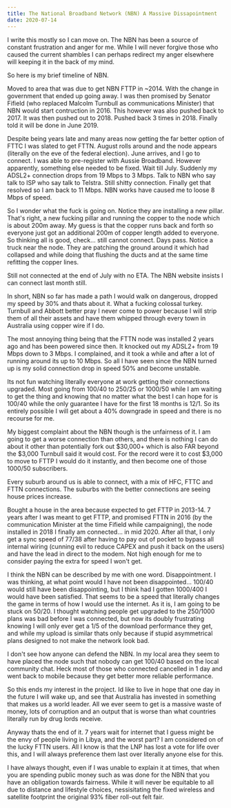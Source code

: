 ```yaml
---
title: The National Broadband Network (NBN) A Massive Dissapointment
date: 2020-07-14
---
```


I write this mostly so I can move on. The NBN has been a source of constant frustration and anger for me. While I will never forgive those who caused the current shambles I can perhaps redirect my anger elsewhere will keeping it in the back of my mind.


So here is my brief timeline of NBN.

Moved to area that was due to get NBN FTTP in ~2014. With the change in government that ended up going away. I was then promised by Senator Fifield (who replaced Malcolm Turnbull as communications Minister) that NBN would start contruction in 2016. This however was also pushed back to 2017. It was then pushed out to 2018. Pushed back 3 times in 2018. Finally told it will be done in June 2019.

Despite being years late and many areas now getting the far better option of FTTC I was slated to get FTTN. August rolls around and the node appears (literally on the eve of the federal election). June arrives, and I go to connect. I was able to pre-register with Aussie Broadband. However apparently, something else needed to be fixed. Wait till July. Suddenly my ADSL2+ connection drops from 19 Mbps to 3 Mbps. Talk to NBN who say talk to ISP who say talk to Telstra. Still shitty connection. Finally get that resolved so I am back to 11 Mbps. NBN works have caused me to loose 8 Mbps of speed.

So I wonder what the fuck is going on. Notice they are installing a new pillar. That's right, a new fucking pillar and running the copper to the node which is about 200m away. My guess is that the copper runs back and forth so everyone just got an additional 200m of copper length added to everyone. So thinking all is good, check... still cannot connect. Days pass. Notice a truck near the node. They are patching the ground around it which had collapsed and while doing that flushing the ducts and at the same time refitting the copper lines.

Still not connected at the end of July with no ETA. The NBN website insists I can connect last month still.

In short, NBN so far has made a path I would walk on dangerous, dropped my speed by 30% and thats about it. What a fucking colossal turkey. Turnbull and Abbott better pray I never come to power because I will strip them of all their assets and have them whipped through every town in Australia using copper wire if I do.



The most annoying thing being that the FTTN node was installed 2 years ago and has been powered since then. It knocked out my ADSL2+ from 19 Mbps down to 3 Mbps. I complained, and it took a while and after a lot of running around its up to 10 Mbps. So all I have seen since the NBN turned up is my solid connection drop in speed 50% and become unstable.

Its not fun watching literally everyone at work getting their connections upgraded. Most going from 100/40 to 250/25 or 1000/50 while I am waiting to get the thing and knowing that no matter what the best I can hope for is 100/40 while the only guarantee I have for the first 18 months is 12/1. So its entirely possible I will get about a 40% downgrade in speed and there is no recourse for me.

My biggest complaint about the NBN though is the unfairness of it. I am going to get a worse connection than others, and there is nothing I can do about it other than potentially fork out $30,000+ which is also FAR beyond the $3,000 Turnbull said it would cost. For the record were it to cost $3,000 to move to FTTP I would do it instantly, and then become one of those 1000/50 subscribers.






Every suburb around us is able to connect, with a mix of HFC, FTTC and FTTN connections. The suburbs with the better connections are seeing house prices increase.


Bought a house in the area because expected to get FTTP in 2013-14. 7 years after I was meant to get FTTP, and promised FTTN in 2016 (by the communication Minister at the time Fifield while campaigning), the node installed in 2018 I finally am connected... in mid 2020. After all that, I only get a sync speed of 77/38 after having to pay out of pocket to bypass all internal wiring (cunning evil to reduce CAPEX and push it back on the users) and have the lead in direct to the modem. Not high enough for me to consider paying the extra for speed I won't get.

I think the NBN can be described by me with one word. Disappointment. I was thinking, at what point would I have not been disappointed... 100/40 would still have been disappointing, but I think had I gotten 1000/400 I would have been satisfied. That seems to be a speed that literally changes the game in terms of how I would use the internet. As it is, I am going to be stuck on 50/20. I thought watching people get upgraded to the 250/1000 plans was bad before I was connected, but now its doubly frustrating knowing I will only ever get a 1/5 of the download performance they get, and while my upload is similar thats only because if stupid asymmetrical plans designed to not make the network look bad.

I don't see how anyone can defend the NBN. In my local area they seem to have placed the node such that nobody can get 100/40 based on the local community chat. Heck most of those who connected cancelled in 1 day and went back to mobile because they get better more reliable performance.

So this ends my interest in the project. Id like to live in hope that one day in the future I will wake up, and see that Australia has invested in something that makes us a world leader. All we ever seem to get is a massive waste of money, lots of corruption and an output that is worse than what countries literally run by drug lords receive.

Anyway thats the end of it. 7 years wait for internet that I guess might be the envy of people living in Libya, and the worst part? I am considered on of the lucky FTTN users. All I know is that the LNP has lost a vote for life over this, and I will always preference them last over literally anyone else for this.

I have always thought, even if I was unable to explain it at times, that when you are spending public money such as was done for the NBN that you have an obligation towards fairness. While it will never be equitable to all due to distance and lifestyle choices, nessisitating the fixed wireless and satellite footprint the original 93% fiber roll-out felt fair.
 